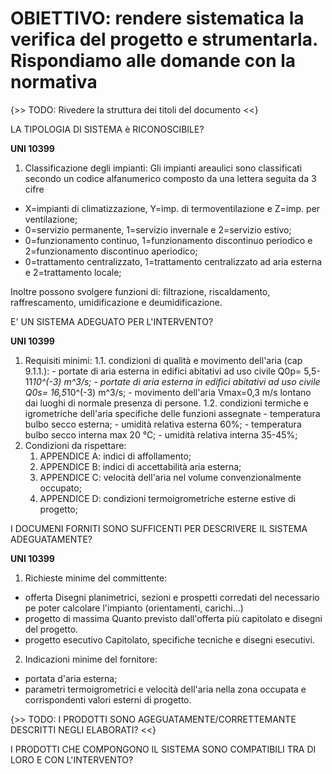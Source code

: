 # OBIETTIVO: rendere sistematica la verifica del progetto e strumentarla. Rispondiamo alle domande con la normativa

{>> TODO:
Rivedere la struttura dei titoli del documento
<<}

LA TIPOLOGIA DI SISTEMA è RICONOSCIBILE?

**UNI 10399**
1. Classificazione degli impianti:
Gli impianti areaulici sono classificati secondo un codice alfanumerico composto da una lettera seguita da 3 cifre

- X=impianti di climatizzazione, Y=imp. di termoventilazione e Z=imp. per ventilazione;
- 0=servizio permanente, 1=servizio invernale e 2=servizio estivo;
- 0=funzionamento continuo, 1=funzionamento discontinuo periodico e 2=funzionamento discontinuo aperiodico;
- 0=trattamento centralizzato, 1=trattamento centralizzato ad aria esterna e 2=trattamento locale;

Inoltre possono svolgere funzioni di: filtrazione, riscaldamento, raffrescamento, umidificazione e deumidificazione.

E' UN SISTEMA ADEGUATO PER L'INTERVENTO?

**UNI 10399**

1. Requisiti minimi:
   1.1. condizioni di qualità e movimento dell'aria (cap 9.1.1.):
        - portate di aria esterna in edifici abitativi ad uso civile Q0p= 5,5-11*10^(-3) m^3/s;
        - portate di aria esterna in edifici abitativi ad uso civile Q0s= 16,5*10^(-3) m^3/s;
        - movimento dell'aria Vmax=0,3 m/s lontano dai luoghi di normale presenza di persone.
   1.2. condizioni termiche e igrometriche dell'aria specifiche delle funzioni assegnate
        - temperatura bulbo secco esterna;
        - umidità relativa esterna 60%;
        - temperatura bulbo secco interna max 20 °C;
        - umidità relativa interna 35-45%;
2. Condizioni da rispettare:
   1. APPENDICE A: indici di affollamento;
   1. APPENDICE B: indici di accettabilità aria esterna;
   1. APPENDICE C: velocità dell'aria nel volume convenzionalmente occupato;
   1. APPENDICE D: condizioni termoigrometriche esterne estive di progetto;

I DOCUMENI FORNITI SONO SUFFICENTI PER DESCRIVERE IL SISTEMA ADEGUATAMENTE?

**UNI 10399**

1. Richieste minime del committente:
- offerta
Disegni planimetrici, sezioni e prospetti corredati del necessario pe poter calcolare l'impianto (orientamenti, carichi...)
- progetto di massima
Quanto previsto dall'offerta più capitolato e disegni del progetto.
- progetto esecutivo
Capitolato, specifiche tecniche e disegni esecutivi.
2. Indicazioni minime del fornitore:
- portata d'aria esterna;
- parametri termoigrometrici e velocità dell'aria nella zona occupata e corrispondenti valori esterni di progetto.

{>> TODO:
I PRODOTTI SONO AGEGUATAMENTE/CORRETTEMANTE DESCRITTI NEGLI ELABORATI?
<<}

I PRODOTTI CHE COMPONGONO IL SISTEMA SONO COMPATIBILI TRA DI LORO E CON L'INTERVENTO?
